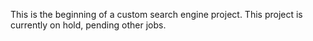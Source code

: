 ﻿This is the beginning of a custom search engine project. This project is currently on hold, pending other jobs.
